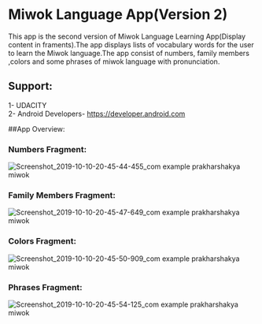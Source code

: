 # Miwok Language App(Version 2)
This app is the second version of Miwok Language Learning App(Display content in framents).The app displays lists of vocabulary words for the user to learn the Miwok language.The app consist of numbers, family members ,colors and some phrases of miwok language with pronunciation. 

## Support:
1- UDACITY<br>
2- Android Developers- https://developer.android.com

##App Overview:
### Numbers Fragment:
![Screenshot_2019-10-10-20-45-44-455_com example prakharshakya miwok](https://user-images.githubusercontent.com/42642799/66582554-a01b9380-eb9f-11e9-83fa-b7d81eafa458.png)
<br>
### Family Members Fragment:
![Screenshot_2019-10-10-20-45-47-649_com example prakharshakya miwok](https://user-images.githubusercontent.com/42642799/66582744-e40e9880-eb9f-11e9-973e-3cec5ac4931c.png)
<br>
### Colors Fragment:
![Screenshot_2019-10-10-20-45-50-909_com example prakharshakya miwok](https://user-images.githubusercontent.com/42642799/66582805-fa1c5900-eb9f-11e9-9f0b-ead0396bbd22.png)
<br>
### Phrases Fragment:
![Screenshot_2019-10-10-20-45-54-125_com example prakharshakya miwok](https://user-images.githubusercontent.com/42642799/66582873-0dc7bf80-eba0-11e9-937a-a5e9b91ed978.png)

